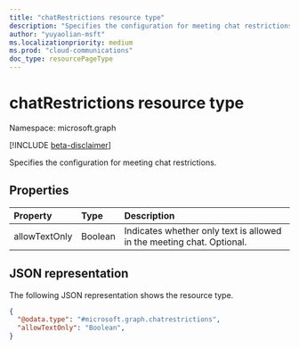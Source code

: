 ```yaml
---
title: "chatRestrictions resource type"
description: "Specifies the configuration for meeting chat restrictions."
author: "yuyaolian-msft"
ms.localizationpriority: medium
ms.prod: "cloud-communications"
doc_type: resourcePageType
---
```


# chatRestrictions resource type

Namespace: microsoft.graph

[!INCLUDE [beta-disclaimer](../../includes/beta-disclaimer.md)]

Specifies the configuration for meeting chat restrictions.

## Properties

| Property            | Type      | Description                                   |
|:--------------------|:----------|:----------------------------------------------|
| allowTextOnly  | Boolean   | Indicates whether only text is allowed in the meeting chat. Optional. |

## JSON representation

The following JSON representation shows the resource type.
<!-- {
  "blockType": "resource",
  "@odata.type": "microsoft.graph.chatrestrictions"
}
-->

``` json
{
  "@odata.type": "#microsoft.graph.chatrestrictions",
  "allowTextOnly": "Boolean",
}
```
